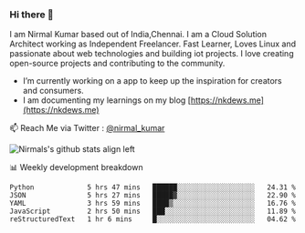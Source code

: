 ### Hi there 👋

 I am Nirmal Kumar based out of India,Chennai. I am a Cloud Solution Architect working as Independent Freelancer. Fast Learner, Loves Linux and passionate about web technologies and building iot projects. I love creating open-source projects and contributing to the community.

- I’m currently working on a app to keep up the inspiration for creators and consumers.
- I am documenting my learnings on my blog [https://nkdews.me](https://nkdews.me)

📫 Reach Me via  Twitter : [@nirmal_kumar](https://twitter.com/nirmal_kumar)

![Nirmals's github stats align left](https://github-readme-stats.vercel.app/api?username=nk-gears&show_icons=true)


📊 Weekly development breakdown

<!--START_SECTION:waka-->
```text
Python             5 hrs 47 mins   ██████░░░░░░░░░░░░░░░░░░░   24.31 % 
JSON               5 hrs 27 mins   █████▓░░░░░░░░░░░░░░░░░░░   22.90 % 
YAML               3 hrs 59 mins   ████▒░░░░░░░░░░░░░░░░░░░░   16.76 % 
JavaScript         2 hrs 50 mins   ███░░░░░░░░░░░░░░░░░░░░░░   11.89 % 
reStructuredText   1 hr 6 mins     █░░░░░░░░░░░░░░░░░░░░░░░░   04.62 % 
```
<!--END_SECTION:waka-->



